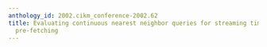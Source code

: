 ```yaml
---
anthology_id: 2002.cikm_conference-2002.62
title: Evaluating continuous nearest neighbor queries for streaming time series via
  pre-fetching
---
```

